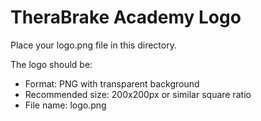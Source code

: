 # TheraBrake Academy Logo

Place your logo.png file in this directory.

The logo should be:
- Format: PNG with transparent background
- Recommended size: 200x200px or similar square ratio
- File name: logo.png
